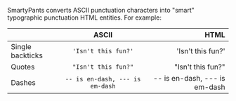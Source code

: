 
SmartyPants converts ASCII punctuation characters into "smart" typographic punctuation HTML entities. For example:

|                |ASCII                          |HTML                         |
|----------------|:-------------------------------:|----------------------------:|
|Single backticks|`'Isn't this fun?'`            |'Isn't this fun?'            |
|Quotes          |`"Isn't this fun?"`            |"Isn't this fun?"            |
|Dashes          |`-- is en-dash, --- is em-dash`|-- is en-dash, --- is em-dash|

